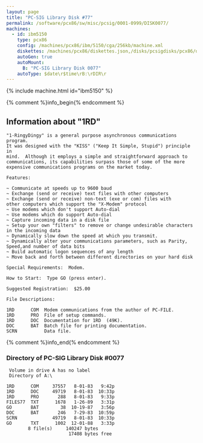 ```yaml
---
layout: page
title: "PC-SIG Library Disk #77"
permalink: /software/pcx86/sw/misc/pcsig/0001-0999/DISK0077/
machines:
  - id: ibm5150
    type: pcx86
    config: /machines/pcx86/ibm/5150/cga/256kb/machine.xml
    diskettes: /machines/pcx86/diskettes.json,/disks/pcsigdisks/pcx86/diskettes.json
    autoGen: true
    autoMount:
      B: "PC-SIG Library Disk 0077"
    autoType: $date\r$time\rB:\rDIR\r
---
```


{% include machine.html id="ibm5150" %}

{% comment %}info_begin{% endcomment %}

## Information about "1RD"

    "1-RingyDingy" is a general purpose asynchronous communications program.
    It was designed with the "KISS" ("Keep It Simple, Stupid") principle in
    mind.  Although it employs a simple and straightforward approach to
    communications, its capabilities surpass those of some of the more
    expensive communications programs on the market today.
    
    Features:
    
    ~ Communicate at speeds up to 9600 baud
    ~ Exchange (send or receive) text files with other computers
    ~ Exchange (send or receive) non-text (exe or com) files with
    other computers which support the "X-Modem" protocol
    ~ Use modems which don't support Auto-dial
    ~ Use modems which do support Auto-dial
    ~ Capture incoming data in a disk file
    ~ Setup your own "filters" to remove or change undesirable characters
    in the incoming data
    ~ Dynamically slow down the speed at which you transmit.
    ~ Dynamically alter your communications parameters, such as Parity,
    Speed,and number of data bits
    ~ Build automatic logon sequences of any length
    ~ Move back and forth between different directories on your hard disk
    
    Special Requirements:  Modem.
    
    How to Start:  Type GO (press enter).
    
    Suggested Registration:  $25.00
    
    File Descriptions:
    
    1RD      COM  Modem communications from the author of PC-FILE.
    1RD      PRO  File of setup commands.
    1RD      DOC  Documentation for 1RD  (49K).
    DOC      BAT  Batch file for printing documentation.
    SCRN          Data file.
{% comment %}info_end{% endcomment %}


### Directory of PC-SIG Library Disk #0077

     Volume in drive A has no label
     Directory of A:\

    1RD      COM     37557   8-01-83   9:42p
    1RD      DOC     49719   8-01-83  10:33p
    1RD      PRO       288   8-01-83   9:33p
    FILES77  TXT      1678   1-26-89   3:31p
    GO       BAT        38  10-19-87   3:56p
    DOC      BAT       246   7-29-83  10:59p
    SCRN             49719   8-01-83  10:33p
    GO       TXT      1002  12-01-88   3:33p
            8 file(s)     140247 bytes
                           17408 bytes free
